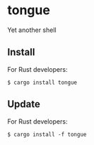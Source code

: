 # tongue
Yet another shell

## Install

For Rust developers:
```
$ cargo install tongue
```

## Update

For Rust developers:
```
$ cargo install -f tongue
```
